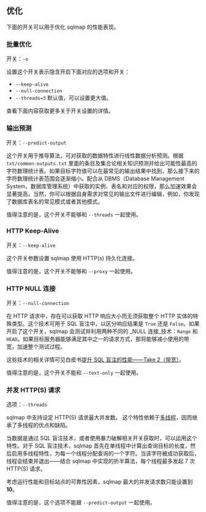 ## 优化

下面的开关可以用于优化 sqlmap 的性能表现。

### 批量优化

开关：`-o`

设置这个开关表示隐含开启下面对应的选项和开关：

* `--keep-alive`
* `--null-connection`
* `--threads=3` 默认值，可以设置更大值。

查看下面内容获取更多关于开关设置的详情。

### 输出预测

开关：`--predict-output`

这个开关用于推导算法，可对获取的数据特性进行线性数据分析预测。根据 `txt/common-outputs.txt` 里面的条目及集合论相关知识预测并给出可能性最高的字符数理统计表。如果目标字符值可以在最常见的输出结果中找到，那么接下来的字符数理统计表范围会逐渐缩小。配合从 DBMS（Database Management System，数据库管理系统）中获取的实例、表名和对应的权限，那么加速效果会显著提高。当然，你可以根据自身需求对常见的输出文件进行编辑，例如，你发现了数据库表名的常见模式或者其他模式。

值得注意的是，这个开关不能够和 `--threads` 一起使用。

### HTTP Keep-Alive

开关：`--keep-alive`

这个开关参数设置 sqlmap 使用 HTTP(s) 持久化连接。

值得注意的是，这个开关不能够和 `--proxy` 一起使用。

### HTTP NULL 连接

开关：`--null-connection`

在 HTTP 请求中，存在可以获取 HTTP 响应大小而无须获取整个 HTTP 实体的特殊类型。这个技术可用于 SQL 盲注中，以区分响应结果是 `True` 还是 `False`。如果开启了这个开关，sqlmap 会测试并利用两种不同的 _NULL 连接_技术：`Range` 和 `HEAD`。如果目标服务器能够满足其中之一的请求方式，那将能够减小使用的带宽，加速整个测试过程。

这些技术的相关详情可见白皮书[提升 SQL 盲注的性能——Take 2（带宽）](http://www.wisec.it/sectou.php?id=472f952d79293)。

值得注意的是，这个开关不能和 `--text-only` 一起使用。

### 并发 HTTP(S) 请求

选项：`--threads`

sqlmap 中支持设定 HTTP(S) 请求最大并发数。
这个特性依赖于[多线程](http://en.wikipedia.org/wiki/Multithreading)，因而继承了多线程的优点和缺陷。

当数据是通过 SQL 盲注技术，或者使用暴力破解相关开关获取时，可以运用这个特性。对于 SQL 盲注技术，sqlmap 首先在单线程中计算出查询目标的长度，然后启用多线程特性，为每一个线程分配查询的一个字符。当该字符被成功获取后，线程会结束并退出——结合 sqlmap 中实现的折半算法，每个线程最多发起 7 次 HTTP(S) 请求。

考虑运行性能和目标站点的可靠性因素，sqlmap 最大的并发请求数只能设置到 **10**。

值得注意的是，这个选项不能跟 `--predict-output` 一起使用。